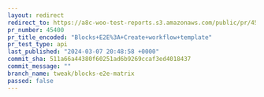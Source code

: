 ```yaml
---
layout: redirect
redirect_to: https://a8c-woo-test-reports.s3.amazonaws.com/public/pr/45400/api/index.html
pr_number: 45400
pr_title_encoded: "Blocks+E2E%3A+Create+workflow+template"
pr_test_type: api
last_published: "2024-03-07 20:48:58 +0000"
commit_sha: 511a66a44380f60251ad6b9269ccaf3ed4018437
commit_message: ""
branch_name: tweak/blocks-e2e-matrix
passed: false
---
```

